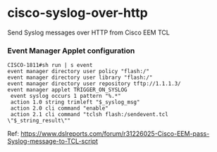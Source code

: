 # cisco-syslog-over-http
Send Syslog messages over HTTP from Cisco EEM TCL

### Event Manager Applet configuration

```cisco
CISCO-1811#sh run | s event
event manager directory user policy "flash:/"
event manager directory user library "flash:/"
event manager directory user repository tftp://1.1.1.3/
event manager applet TRIGGER_ON_SYSLOG
 event syslog occurs 1 pattern "%.*"
 action 1.0 string trimleft "$_syslog_msg"
 action 2.0 cli command "enable"
 action 2.1 cli command "tclsh flash:/sendevent.tcl \"$_string_result\""
```

Ref:
https://www.dslreports.com/forum/r31226025-Cisco-EEM-pass-Syslog-message-to-TCL-script
